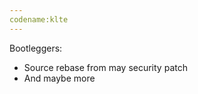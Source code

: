 ```yaml
---
codename:klte
---
```


Bootleggers:
* Source rebase from may security patch
* And maybe more
